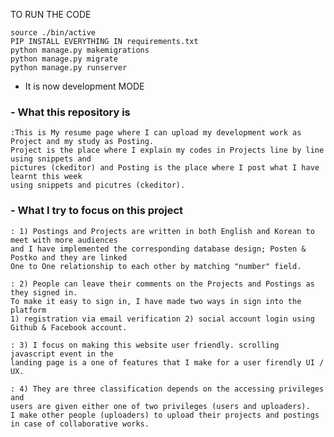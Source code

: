 TO RUN THE CODE

    source ./bin/active
    PIP INSTALL EVERYTHING IN requirements.txt
    python manage.py makemigrations
    python manage.py migrate
    python manage.py runserver

* It is now development MODE

### - What this repository is

    :This is My resume page where I can upload my development work as Project and my study as Posting. 
    Project is the place where I explain my codes in Projects line by line using snippets and 
    pictures (ckeditor) and Posting is the place where I post what I have learnt this week 
    using snippets and picutres (ckeditor).
    
### - What I try to focus on this project

    : 1) Postings and Projects are written in both English and Korean to meet with more audiences 
    and I have implemented the corresponding database design; Posten & Postko and they are linked 
    One to One relationship to each other by matching "number" field. 
    
    : 2) People can leave their comments on the Projects and Postings as they signed in. 
    To make it easy to sign in, I have made two ways in sign into the platform 
    1) registration via email verification 2) social account login using Github & Facebook account. 
    
    : 3) I focus on making this website user friendly. scrolling javascript event in the 
    landing page is a one of features that I make for a user firendly UI / UX.
    
    : 4) They are three classification depends on the accessing privileges and 
    users are given either one of two privileges (users and uploaders). 
    I make other people (uploaders) to upload their projects and postings 
    in case of collaborative works. 
